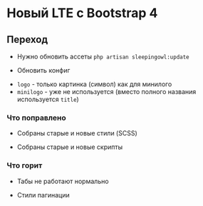 # Новый LTE с Bootstrap 4

## Переход

* Нужно обновить ассеты `php artisan sleepingowl:update`

* Обновить конфиг
- `logo` - только картинка (символ) как для минилого
- `minilogo` - уже не используется (вместо полного названия используется `title`)



### Что поправлено

* Собраны старые и новые стили (SCSS)

* Собраны старые и новые скрипты


### Что горит

* Табы не работают нормально

* Стили пагинации
